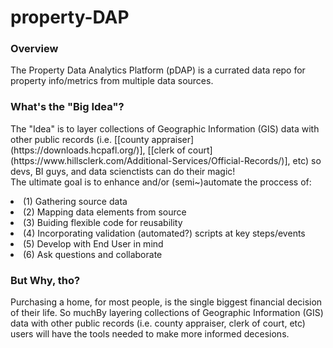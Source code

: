 # property-DAP

<h3> Overview </h3>
The Property Data Analytics Platform (pDAP) is a currated data repo for property info/metrics from multiple data sources. <br/>

<h3> What's the "Big Idea"? </h3>
The "Idea" is to layer collections of Geographic Information (GIS) data with other public records (i.e. [[county appraiser](https://downloads.hcpafl.org/)], [[clerk of court](https://www.hillsclerk.com/Additional-Services/Official-Records/)], etc) so devs, BI guys, and data scienctists can do their magic! <br/>
The ultimate goal is to enhance and/or (semi~)automate the proccess of:<br/>
<p>
  <list>
    <li>(1) Gathering source data </li>
    <li>(2) Mapping data elements from source</li>
    <li>(3) Buiding flexible code for reusability</li>
    <li>(4) Incorporating validation (automated?) scripts at key steps/events </li>
    <li>(5) Develop with End User in mind </li>
    <li>(6) Ask questions and collaborate</li>
  </list>
</p>



<h3> But Why, tho? </h3>
Purchasing a home, for most people, is the single biggest financial decision of their life. So muchBy layering collections of Geographic Information (GIS) data with other public records (i.e. county appraiser, clerk of court, etc)  <br/>
users will have the tools needed to make more informed decesions.

